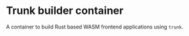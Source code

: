 # Trunk builder container

A container to build Rust based WASM frontend applications using `trunk`.
